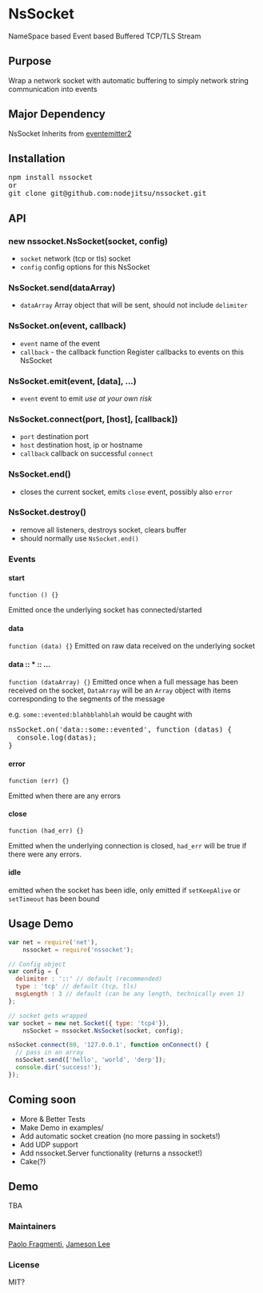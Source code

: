 # NsSocket
  NameSpace based Event based Buffered TCP/TLS Stream

## Purpose
  Wrap a network socket with automatic buffering to simply network string communication into events

## Major Dependency
NsSocket Inherits from [eventemitter2](http://github.com/hij1nx/EventEmitter2.git)

## Installation
<pre>
npm install nssocket
or
git clone git@github.com:nodejitsu/nssocket.git
</pre>

## API

### new nssocket.NsSocket(socket, config)
 - `socket` network (tcp or tls) socket
 - `config` config options for this NsSocket

### NsSocket.send(dataArray)
 - `dataArray` Array object that will be sent, should not include `delimiter`

### NsSocket.on(event, callback)
 - `event` name of the event
 - `callback` - the callback function
 Register callbacks to events on this NsSocket

### NsSocket.emit(event, [data], ...)
 - `event` event to emit
 *use at your own risk*

### NsSocket.connect(port, [host], [callback])
 - `port` destination port
 - `host` destination host, ip or hostname
 - `callback` callback on successful `connect`

### NsSocket.end()
 - closes the current socket, emits `close` event, possibly also `error`

### NsSocket.destroy()
 - remove all listeners, destroys socket, clears buffer
 - should normally use `NsSocket.end()`

### Events

#### start
`function () {}`

Emitted once the underlying socket has connected/started
#### data
`function (data) {}`
Emitted on raw data received on the underlying socket

#### data :: * :: ...
`function (dataArray) {}`
Emitted once when a full message has been received on the socket,
`DataArray` will be an `Array` object with items corresponding to the segments
of the message

e.g. `some::evented:blahbblahblah` would be caught with
<pre>
nsSocket.on('data::some::evented', function (datas) {
  console.log(datas);
}
</pre>

#### error
`function (err) {}`

Emitted when there are any errors
#### close 
`function (had_err) {}`

Emitted when the underlying connection is closed, `had_err` will be true if
there were any errors.
#### idle
emitted when the socket has been idle,
only emitted if `setKeepAlive` or `setTimeout` has been bound

## Usage Demo
```javascript
var net = require('net'),
    nssocket = require('nssocket');

// Config object
var config = {
  delimiter : '::' // default (recommended)
  type : 'tcp' // default (tcp, tls)
  msgLength : 3 // default (can be any length, technically even 1)
};

// socket gets wrapped
var socket = new net.Socket({ type: 'tcp4'}),
    nsSocket = nssocket.NsSocket(socket, config);

nsSocket.connect(80, '127.0.0.1', function onConnect() {
  // pass in an array
  nsSocket.send(['hello', 'world', 'derp']);
  console.dir('success!');  
});
```

## Coming soon
- More & Better Tests
- Make Demo in examples/
- Add automatic socket creation (no more passing in sockets!)
- Add UDP support
- Add nssocket.Server functionality (returns a nssocket!)
- Cake(?)

## Demo
  TBA

### Maintainers
[Paolo Fragmenti](https://github.com/hij1nx),
[Jameson Lee](https://github.com/drjackal)

### License
MIT?
